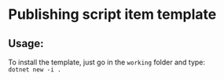 # Publishing script item template

## Usage:

To install the template, just go in the `working` folder and type:\
`dotnet new -i .`